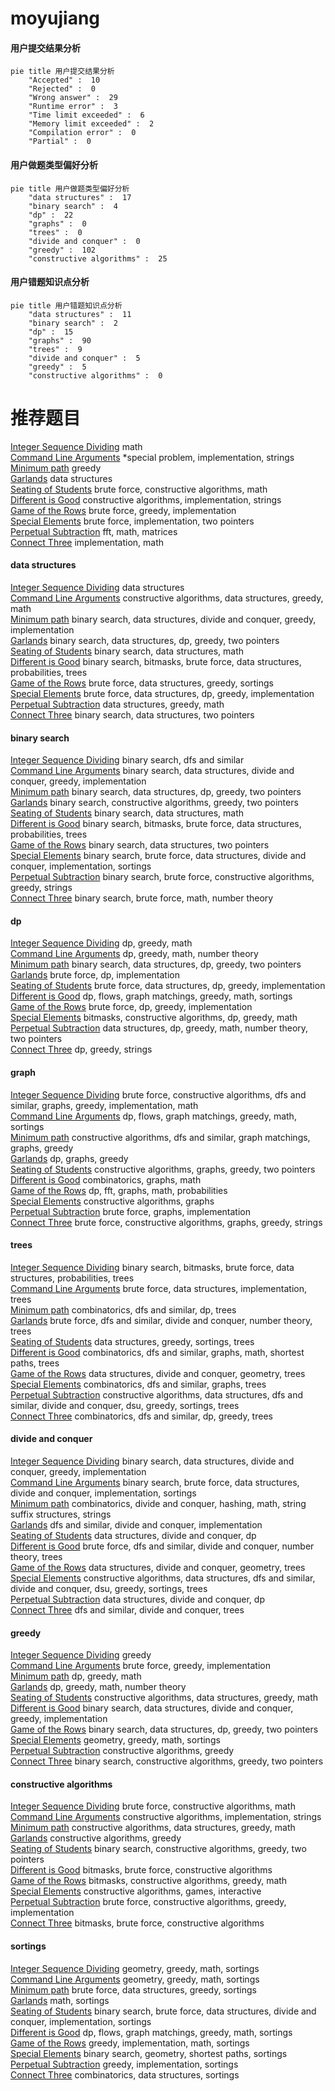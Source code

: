 # moyujiang
<!-- tabs:start -->
#### **用户提交结果分析**

```mermaid
pie title 用户提交结果分析
    "Accepted" :  10
    "Rejected" :  0
    "Wrong answer" :  29
    "Runtime error" :  3
    "Time limit exceeded" :  6
    "Memory limit exceeded" :  2
    "Compilation error" :  0
    "Partial" :  0
```
#### **用户做题类型偏好分析**

```mermaid
pie title 用户做题类型偏好分析
    "data structures" :  17
    "binary search" :  4
    "dp" :  22
    "graphs" :  0
    "trees" :  0
    "divide and conquer" :  0
    "greedy" :  102
    "constructive algorithms" :  25
```
#### **用户错题知识点分析**

```mermaid
pie title 用户错题知识点分析
    "data structures" :  11
    "binary search" :  2
    "dp" :  15
    "graphs" :  90
    "trees" :  9
    "divide and conquer" :  5
    "greedy" :  5
    "constructive algorithms" :  0
```
<!-- tabs:end -->
# 推荐题目
[Integer Sequence Dividing](http://codeforces.com/problemset/problem/1102/A)		math		  
[Command Line Arguments](http://codeforces.com/problemset/problem/291/B)		*special problem,
                        implementation,
                        strings		  
[Minimum path](https://codeforces.com/contest/1072/problem/D)		greedy		  
[Garlands](http://codeforces.com/problemset/problem/707/E)		data structures		  
[Seating of Students](https://codeforces.com/contest/907/problem/D)		brute force,
                        constructive algorithms,
                        math		  
[Different is Good](http://codeforces.com/problemset/problem/672/B)		constructive algorithms,
                        implementation,
                        strings		  
[Game of the Rows](http://codeforces.com/problemset/problem/839/B)		brute force,
                        greedy,
                        implementation		  
[Special Elements](http://codeforces.com/problemset/problem/1352/E)		brute force,
                        implementation,
                        two pointers		  
[Perpetual Subtraction](https://codeforces.com/contest/947/problem/E)		fft,
                        math,
                        matrices		  
[Connect Three](https://codeforces.com/contest/1086/problem/A)		implementation,
                        math		  
<!-- tabs:start -->
#### **data structures**
[Integer Sequence Dividing](http://codeforces.com/problemset/problem/707/E)		data structures		  
[Command Line Arguments](http://codeforces.com/problemset/problem/1406/D)		constructive algorithms,
                        data structures,
                        greedy,
                        math		  
[Minimum path](http://codeforces.com/problemset/problem/1439/C)		binary search,
                        data structures,
                        divide and conquer,
                        greedy,
                        implementation		  
[Garlands](http://codeforces.com/problemset/problem/1492/C)		binary search,
                        data structures,
                        dp,
                        greedy,
                        two pointers		  
[Seating of Students](http://codeforces.com/problemset/problem/1490/G)		binary search,
                        data structures,
                        math		  
[Different is Good](http://codeforces.com/problemset/problem/1479/D)		binary search,
                        bitmasks,
                        brute force,
                        data structures,
                        probabilities,
                        trees		  
[Game of the Rows](http://codeforces.com/problemset/problem/1497/A)		brute force,
                        data structures,
                        greedy,
                        sortings		  
[Special Elements](http://codeforces.com/problemset/problem/1491/C)		brute force,
                        data structures,
                        dp,
                        greedy,
                        implementation		  
[Perpetual Subtraction](http://codeforces.com/problemset/problem/1492/B)		data structures,
                        greedy,
                        math		  
[Connect Three](http://codeforces.com/problemset/problem/1436/E)		binary search,
                        data structures,
                        two pointers		  
#### **binary search**
[Integer Sequence Dividing](http://codeforces.com/problemset/problem/896/A)		binary search,
                        dfs and similar		  
[Command Line Arguments](http://codeforces.com/problemset/problem/1439/C)		binary search,
                        data structures,
                        divide and conquer,
                        greedy,
                        implementation		  
[Minimum path](http://codeforces.com/problemset/problem/1492/C)		binary search,
                        data structures,
                        dp,
                        greedy,
                        two pointers		  
[Garlands](http://codeforces.com/problemset/problem/1463/D)		binary search,
                        constructive algorithms,
                        greedy,
                        two pointers		  
[Seating of Students](http://codeforces.com/problemset/problem/1490/G)		binary search,
                        data structures,
                        math		  
[Different is Good](http://codeforces.com/problemset/problem/1479/D)		binary search,
                        bitmasks,
                        brute force,
                        data structures,
                        probabilities,
                        trees		  
[Game of the Rows](http://codeforces.com/problemset/problem/1436/E)		binary search,
                        data structures,
                        two pointers		  
[Special Elements](http://codeforces.com/problemset/problem/1461/D)		binary search,
                        brute force,
                        data structures,
                        divide and conquer,
                        implementation,
                        sortings		  
[Perpetual Subtraction](http://codeforces.com/problemset/problem/1493/C)		binary search,
                        brute force,
                        constructive algorithms,
                        greedy,
                        strings		  
[Connect Three](http://codeforces.com/problemset/problem/1487/D)		binary search,
                        brute force,
                        math,
                        number theory		  
#### **dp**
[Integer Sequence Dividing](http://codeforces.com/problemset/problem/1268/B)		dp,
                        greedy,
                        math		  
[Command Line Arguments](http://codeforces.com/problemset/problem/792/C)		dp,
                        greedy,
                        math,
                        number theory		  
[Minimum path](http://codeforces.com/problemset/problem/1492/C)		binary search,
                        data structures,
                        dp,
                        greedy,
                        two pointers		  
[Garlands](https://codeforces.com/contest/1457/problem/C)		brute force,
                        dp,
                        implementation		  
[Seating of Students](http://codeforces.com/problemset/problem/1491/C)		brute force,
                        data structures,
                        dp,
                        greedy,
                        implementation		  
[Different is Good](http://codeforces.com/problemset/problem/1437/C)		dp,
                        flows,
                        graph matchings,
                        greedy,
                        math,
                        sortings		  
[Game of the Rows](http://codeforces.com/problemset/problem/1499/B)		brute force,
                        dp,
                        greedy,
                        implementation		  
[Special Elements](http://codeforces.com/problemset/problem/1491/D)		bitmasks,
                        constructive algorithms,
                        dp,
                        greedy,
                        math		  
[Perpetual Subtraction](http://codeforces.com/problemset/problem/1497/E1)		data structures,
                        dp,
                        greedy,
                        math,
                        number theory,
                        two pointers		  
[Connect Three](http://codeforces.com/problemset/problem/1466/C)		dp,
                        greedy,
                        strings		  
#### **graph**
[Integer Sequence Dividing](http://codeforces.com/problemset/problem/1487/C)		brute force,
                        constructive algorithms,
                        dfs and similar,
                        graphs,
                        greedy,
                        implementation,
                        math		  
[Command Line Arguments](http://codeforces.com/problemset/problem/1437/C)		dp,
                        flows,
                        graph matchings,
                        greedy,
                        math,
                        sortings		  
[Minimum path](http://codeforces.com/problemset/problem/1470/D)		constructive algorithms,
                        dfs and similar,
                        graph matchings,
                        graphs,
                        greedy		  
[Garlands](http://codeforces.com/problemset/problem/1476/C)		dp,
                        graphs,
                        greedy		  
[Seating of Students](http://codeforces.com/problemset/problem/1304/D)		constructive algorithms,
                        graphs,
                        greedy,
                        two pointers		  
[Different is Good](http://codeforces.com/problemset/problem/1475/C)		combinatorics,
                        graphs,
                        math		  
[Game of the Rows](http://codeforces.com/problemset/problem/553/E)		dp,
                        fft,
                        graphs,
                        math,
                        probabilities		  
[Special Elements](http://codeforces.com/problemset/problem/1495/C)		constructive algorithms,
                        graphs		  
[Perpetual Subtraction](http://codeforces.com/problemset/problem/1510/K)		brute force,
                        graphs,
                        implementation		  
[Connect Three](http://codeforces.com/problemset/problem/1511/D)		brute force,
                        constructive algorithms,
                        graphs,
                        greedy,
                        strings		  
#### **trees**
[Integer Sequence Dividing](http://codeforces.com/problemset/problem/1479/D)		binary search,
                        bitmasks,
                        brute force,
                        data structures,
                        probabilities,
                        trees		  
[Command Line Arguments](http://codeforces.com/problemset/problem/1511/C)		brute force,
                        data structures,
                        implementation,
                        trees		  
[Minimum path](http://codeforces.com/problemset/problem/1499/F)		combinatorics,
                        dfs and similar,
                        dp,
                        trees		  
[Garlands](http://codeforces.com/problemset/problem/1491/E)		brute force,
                        dfs and similar,
                        divide and conquer,
                        number theory,
                        trees		  
[Seating of Students](http://codeforces.com/problemset/problem/1466/D)		data structures,
                        greedy,
                        sortings,
                        trees		  
[Different is Good](http://codeforces.com/problemset/problem/1495/D)		combinatorics,
                        dfs and similar,
                        graphs,
                        math,
                        shortest paths,
                        trees		  
[Game of the Rows](http://codeforces.com/problemset/problem/1303/G)		data structures,
                        divide and conquer,
                        geometry,
                        trees		  
[Special Elements](http://codeforces.com/problemset/problem/1454/E)		combinatorics,
                        dfs and similar,
                        graphs,
                        trees		  
[Perpetual Subtraction](http://codeforces.com/problemset/problem/1494/D)		constructive algorithms,
                        data structures,
                        dfs and similar,
                        divide and conquer,
                        dsu,
                        greedy,
                        sortings,
                        trees		  
[Connect Three](http://codeforces.com/problemset/problem/1292/C)		combinatorics,
                        dfs and similar,
                        dp,
                        greedy,
                        trees		  
#### **divide and conquer**
[Integer Sequence Dividing](http://codeforces.com/problemset/problem/1439/C)		binary search,
                        data structures,
                        divide and conquer,
                        greedy,
                        implementation		  
[Command Line Arguments](http://codeforces.com/problemset/problem/1461/D)		binary search,
                        brute force,
                        data structures,
                        divide and conquer,
                        implementation,
                        sortings		  
[Minimum path](http://codeforces.com/problemset/problem/1466/G)		combinatorics,
                        divide and conquer,
                        hashing,
                        math,
                        string suffix structures,
                        strings		  
[Garlands](http://codeforces.com/problemset/problem/1490/D)		dfs and similar,
                        divide and conquer,
                        implementation		  
[Seating of Students](https://codeforces.com/contest/1483/problem/C)		data structures,
                        divide and conquer,
                        dp		  
[Different is Good](http://codeforces.com/problemset/problem/1491/E)		brute force,
                        dfs and similar,
                        divide and conquer,
                        number theory,
                        trees		  
[Game of the Rows](http://codeforces.com/problemset/problem/1303/G)		data structures,
                        divide and conquer,
                        geometry,
                        trees		  
[Special Elements](http://codeforces.com/problemset/problem/1494/D)		constructive algorithms,
                        data structures,
                        dfs and similar,
                        divide and conquer,
                        dsu,
                        greedy,
                        sortings,
                        trees		  
[Perpetual Subtraction](http://codeforces.com/problemset/problem/1482/E)		data structures,
                        divide and conquer,
                        dp		  
[Connect Three](http://codeforces.com/problemset/problem/566/C)		dfs and similar,
                        divide and conquer,
                        trees		  
#### **greedy**
[Integer Sequence Dividing](https://codeforces.com/contest/1072/problem/D)		greedy		  
[Command Line Arguments](http://codeforces.com/problemset/problem/839/B)		brute force,
                        greedy,
                        implementation		  
[Minimum path](http://codeforces.com/problemset/problem/1268/B)		dp,
                        greedy,
                        math		  
[Garlands](http://codeforces.com/problemset/problem/792/C)		dp,
                        greedy,
                        math,
                        number theory		  
[Seating of Students](http://codeforces.com/problemset/problem/1406/D)		constructive algorithms,
                        data structures,
                        greedy,
                        math		  
[Different is Good](http://codeforces.com/problemset/problem/1439/C)		binary search,
                        data structures,
                        divide and conquer,
                        greedy,
                        implementation		  
[Game of the Rows](http://codeforces.com/problemset/problem/1492/C)		binary search,
                        data structures,
                        dp,
                        greedy,
                        two pointers		  
[Special Elements](https://codeforces.com/contest/1496/problem/C)		geometry,
                        greedy,
                        math,
                        sortings		  
[Perpetual Subtraction](http://codeforces.com/problemset/problem/1493/A)		constructive algorithms,
                        greedy		  
[Connect Three](http://codeforces.com/problemset/problem/1463/D)		binary search,
                        constructive algorithms,
                        greedy,
                        two pointers		  
#### **constructive algorithms**
[Integer Sequence Dividing](https://codeforces.com/contest/907/problem/D)		brute force,
                        constructive algorithms,
                        math		  
[Command Line Arguments](http://codeforces.com/problemset/problem/672/B)		constructive algorithms,
                        implementation,
                        strings		  
[Minimum path](http://codeforces.com/problemset/problem/1406/D)		constructive algorithms,
                        data structures,
                        greedy,
                        math		  
[Garlands](http://codeforces.com/problemset/problem/1493/A)		constructive algorithms,
                        greedy		  
[Seating of Students](http://codeforces.com/problemset/problem/1463/D)		binary search,
                        constructive algorithms,
                        greedy,
                        two pointers		  
[Different is Good](https://codeforces.com/contest/1456/problem/B)		bitmasks,
                        brute force,
                        constructive algorithms		  
[Game of the Rows](http://codeforces.com/problemset/problem/1492/D)		bitmasks,
                        constructive algorithms,
                        greedy,
                        math		  
[Special Elements](https://codeforces.com/contest/1504/problem/D)		constructive algorithms,
                        games,
                        interactive		  
[Perpetual Subtraction](https://codeforces.com/contest/1483/problem/A)		brute force,
                        constructive algorithms,
                        greedy,
                        implementation		  
[Connect Three](https://codeforces.com/contest/1457/problem/D)		bitmasks,
                        brute force,
                        constructive algorithms		  
#### **sortings**
[Integer Sequence Dividing](https://codeforces.com/contest/1496/problem/C)		geometry,
                        greedy,
                        math,
                        sortings		  
[Command Line Arguments](http://codeforces.com/problemset/problem/1495/A)		geometry,
                        greedy,
                        math,
                        sortings		  
[Minimum path](http://codeforces.com/problemset/problem/1497/A)		brute force,
                        data structures,
                        greedy,
                        sortings		  
[Garlands](http://codeforces.com/problemset/problem/1427/A)		math,
                        sortings		  
[Seating of Students](http://codeforces.com/problemset/problem/1461/D)		binary search,
                        brute force,
                        data structures,
                        divide and conquer,
                        implementation,
                        sortings		  
[Different is Good](http://codeforces.com/problemset/problem/1437/C)		dp,
                        flows,
                        graph matchings,
                        greedy,
                        math,
                        sortings		  
[Game of the Rows](http://codeforces.com/problemset/problem/1473/A)		greedy,
                        implementation,
                        math,
                        sortings		  
[Special Elements](http://codeforces.com/problemset/problem/1486/B)		binary search,
                        geometry,
                        shortest paths,
                        sortings		  
[Perpetual Subtraction](http://codeforces.com/problemset/problem/1480/B)		greedy,
                        implementation,
                        sortings		  
[Connect Three](http://codeforces.com/problemset/problem/1420/D)		combinatorics,
                        data structures,
                        sortings		  
<!-- tabs:end -->
